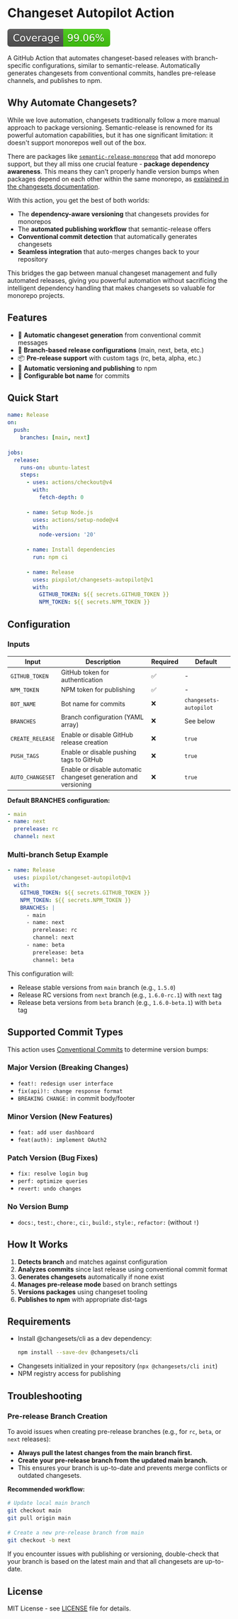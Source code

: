# Changeset Autopilot Action

![Coverage](https://github.com/pixpilot/changesets-autopilot/blob/main/badges/coverage.svg)

A GitHub Action that automates changeset-based releases with branch-specific configurations, similar to semantic-release. Automatically generates changesets from conventional commits, handles pre-release channels, and publishes to npm.

## Why Automate Changesets?

While we love automation, changesets traditionally follow a more manual approach to package versioning. Semantic-release is renowned for its powerful automation capabilities, but it has one significant limitation: it doesn't support monorepos well out of the box.

There are packages like [`semantic-release-monorepo`](https://www.npmjs.com/package/semantic-release-monorepo) that add monorepo support, but they all miss one crucial feature - **package dependency awareness**. This means they can't properly handle version bumps when packages depend on each other within the same monorepo, as [explained in the changesets documentation](https://changesets-docs.vercel.app/en/prereleases).

With this action, you get the best of both worlds:

- The **dependency-aware versioning** that changesets provides for monorepos
- The **automated publishing workflow** that semantic-release offers
- **Conventional commit detection** that automatically generates changesets
- **Seamless integration** that auto-merges changes back to your repository

This bridges the gap between manual changeset management and fully automated releases, giving you powerful automation without sacrificing the intelligent dependency handling that makes changesets so valuable for monorepo projects.

## Features

- 🚀 **Automatic changeset generation** from conventional commit messages
- 🌿 **Branch-based release configurations** (main, next, beta, etc.)
- 📦 **Pre-release support** with custom tags (rc, beta, alpha, etc.)
- 🔄 **Automatic versioning and publishing** to npm
- 🤖 **Configurable bot name** for commits

## Quick Start

```yaml
name: Release
on:
  push:
    branches: [main, next]

jobs:
  release:
    runs-on: ubuntu-latest
    steps:
      - uses: actions/checkout@v4
        with:
          fetch-depth: 0

      - name: Setup Node.js
        uses: actions/setup-node@v4
        with:
          node-version: '20'

      - name: Install dependencies
        run: npm ci

      - name: Release
        uses: pixpilot/changesets-autopilot@v1
        with:
          GITHUB_TOKEN: ${{ secrets.GITHUB_TOKEN }}
          NPM_TOKEN: ${{ secrets.NPM_TOKEN }}
```

## Configuration

### Inputs

| Input            | Description                                                     | Required | Default                |
| ---------------- | --------------------------------------------------------------- | -------- | ---------------------- |
| `GITHUB_TOKEN`   | GitHub token for authentication                                 | ✅       | -                      |
| `NPM_TOKEN`      | NPM token for publishing                                        | ✅       | -                      |
| `BOT_NAME`       | Bot name for commits                                            | ❌       | `changesets-autopilot` |
| `BRANCHES`       | Branch configuration (YAML array)                               | ❌       | See below              |
| `CREATE_RELEASE` | Enable or disable GitHub release creation                       | ❌       | `true`                 |
| `PUSH_TAGS`      | Enable or disable pushing tags to GitHub                        | ❌       | `true`                 |
| `AUTO_CHANGESET` | Enable or disable automatic changeset generation and versioning | ❌       | `true`                 |

**Default BRANCHES configuration:**

```yaml
- main
- name: next
  prerelease: rc
  channel: next
```

### Multi-branch Setup Example

```yaml
- name: Release
  uses: pixpilot/changeset-autopilot@v1
  with:
    GITHUB_TOKEN: ${{ secrets.GITHUB_TOKEN }}
    NPM_TOKEN: ${{ secrets.NPM_TOKEN }}
    BRANCHES: |
      - main
      - name: next
        prerelease: rc
        channel: next
      - name: beta
        prerelease: beta
        channel: beta
```

This configuration will:

- Release stable versions from `main` branch (e.g., `1.5.0`)
- Release RC versions from `next` branch (e.g., `1.6.0-rc.1`) with `next` tag
- Release beta versions from `beta` branch (e.g., `1.6.0-beta.1`) with `beta` tag

## Supported Commit Types

This action uses [Conventional Commits](https://www.conventionalcommits.org/) to determine version bumps:

### Major Version (Breaking Changes)

- `feat!: redesign user interface`
- `fix(api)!: change response format`
- `BREAKING CHANGE:` in commit body/footer

### Minor Version (New Features)

- `feat: add user dashboard`
- `feat(auth): implement OAuth2`

### Patch Version (Bug Fixes)

- `fix: resolve login bug`
- `perf: optimize queries`
- `revert: undo changes`

### No Version Bump

- `docs:`, `test:`, `chore:`, `ci:`, `build:`, `style:`, `refactor:` (without `!`)

## How It Works

1. **Detects branch** and matches against configuration
2. **Analyzes commits** since last release using conventional commit format
3. **Generates changesets** automatically if none exist
4. **Manages pre-release mode** based on branch settings
5. **Versions packages** using changeset tooling
6. **Publishes to npm** with appropriate dist-tags

## Requirements

- Install @changesets/cli as a dev dependency:
  ```bash
  npm install --save-dev @changesets/cli
  ```
- Changesets initialized in your repository (`npx @changesets/cli init`)
- NPM registry access for publishing

## Troubleshooting

### Pre-release Branch Creation

To avoid issues when creating pre-release branches (e.g., for `rc`, `beta`, or `next` releases):

- **Always pull the latest changes from the main branch first.**
- **Create your pre-release branch from the updated main branch.**
- This ensures your branch is up-to-date and prevents merge conflicts or outdated changesets.

**Recommended workflow:**

```bash
# Update local main branch
git checkout main
git pull origin main

# Create a new pre-release branch from main
git checkout -b next
```

If you encounter issues with publishing or versioning, double-check that your branch is based on the latest main and that all changesets are up-to-date.

## License

MIT License - see [LICENSE](LICENSE) file for details.
